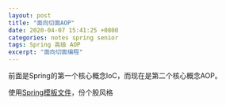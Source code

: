 ```yaml
---
layout: post
title: "面向切面AOP"
date: 2020-04-07 15:41:25 +0800
categories: notes spring senior
tags: Spring 高级 AOP
excerpt: "面向切面编程"
---
```


前面是Spring的第一个核心概念IoC，而现在是第二个核心概念AOP。

使用[Spring模板文件](https://github.com/Didnelpsun/notes/tree/master/spring/spring)，份个股风格